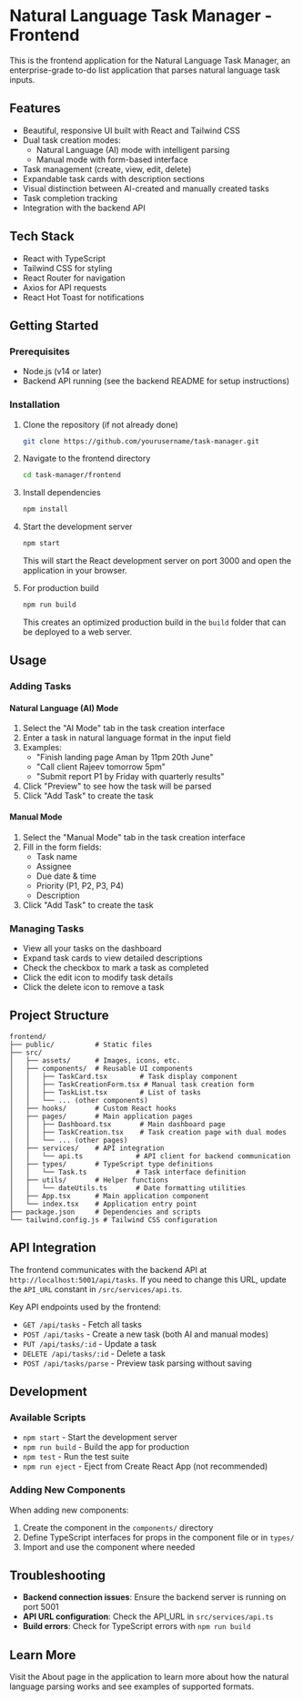 # Natural Language Task Manager - Frontend

This is the frontend application for the Natural Language Task Manager, an enterprise-grade to-do list application that parses natural language task inputs.

## Features

- Beautiful, responsive UI built with React and Tailwind CSS
- Dual task creation modes:
  - Natural Language (AI) mode with intelligent parsing
  - Manual mode with form-based interface
- Task management (create, view, edit, delete)
- Expandable task cards with description sections
- Visual distinction between AI-created and manually created tasks
- Task completion tracking
- Integration with the backend API

## Tech Stack

- React with TypeScript
- Tailwind CSS for styling
- React Router for navigation
- Axios for API requests
- React Hot Toast for notifications

## Getting Started

### Prerequisites

- Node.js (v14 or later)
- Backend API running (see the backend README for setup instructions)

### Installation

1. Clone the repository (if not already done)
   ```bash
   git clone https://github.com/yourusername/task-manager.git
   ```

2. Navigate to the frontend directory
   ```bash
   cd task-manager/frontend
   ```

3. Install dependencies
   ```bash
   npm install
   ```

4. Start the development server
   ```bash
   npm start
   ```
   This will start the React development server on port 3000 and open the application in your browser.

5. For production build
   ```bash
   npm run build
   ```
   This creates an optimized production build in the `build` folder that can be deployed to a web server.

## Usage

### Adding Tasks

#### Natural Language (AI) Mode
1. Select the "AI Mode" tab in the task creation interface
2. Enter a task in natural language format in the input field
3. Examples:
   - "Finish landing page Aman by 11pm 20th June"
   - "Call client Rajeev tomorrow 5pm"
   - "Submit report P1 by Friday with quarterly results"
4. Click "Preview" to see how the task will be parsed
5. Click "Add Task" to create the task

#### Manual Mode
1. Select the "Manual Mode" tab in the task creation interface
2. Fill in the form fields:
   - Task name
   - Assignee
   - Due date & time
   - Priority (P1, P2, P3, P4)
   - Description
3. Click "Add Task" to create the task

### Managing Tasks

- View all your tasks on the dashboard
- Expand task cards to view detailed descriptions
- Check the checkbox to mark a task as completed
- Click the edit icon to modify task details
- Click the delete icon to remove a task

## Project Structure

```
frontend/
├── public/          # Static files
├── src/
│   ├── assets/      # Images, icons, etc.
│   ├── components/  # Reusable UI components
│   │   ├── TaskCard.tsx        # Task display component
│   │   ├── TaskCreationForm.tsx # Manual task creation form
│   │   ├── TaskList.tsx        # List of tasks
│   │   └── ... (other components)
│   ├── hooks/       # Custom React hooks
│   ├── pages/       # Main application pages
│   │   ├── Dashboard.tsx       # Main dashboard page
│   │   ├── TaskCreation.tsx    # Task creation page with dual modes
│   │   └── ... (other pages)
│   ├── services/    # API integration
│   │   └── api.ts             # API client for backend communication
│   ├── types/       # TypeScript type definitions
│   │   └── Task.ts            # Task interface definition
│   ├── utils/       # Helper functions
│   │   └── dateUtils.ts       # Date formatting utilities
│   ├── App.tsx      # Main application component
│   └── index.tsx    # Application entry point
├── package.json     # Dependencies and scripts
└── tailwind.config.js # Tailwind CSS configuration
```

## API Integration

The frontend communicates with the backend API at `http://localhost:5001/api/tasks`. If you need to change this URL, update the `API_URL` constant in `/src/services/api.ts`.

Key API endpoints used by the frontend:

- `GET /api/tasks` - Fetch all tasks
- `POST /api/tasks` - Create a new task (both AI and manual modes)
- `PUT /api/tasks/:id` - Update a task
- `DELETE /api/tasks/:id` - Delete a task
- `POST /api/tasks/parse` - Preview task parsing without saving

## Development

### Available Scripts

- `npm start` - Start the development server
- `npm run build` - Build the app for production
- `npm test` - Run the test suite
- `npm run eject` - Eject from Create React App (not recommended)

### Adding New Components

When adding new components:

1. Create the component in the `components/` directory
2. Define TypeScript interfaces for props in the component file or in `types/`
3. Import and use the component where needed

## Troubleshooting

- **Backend connection issues**: Ensure the backend server is running on port 5001
- **API URL configuration**: Check the API_URL in `src/services/api.ts`
- **Build errors**: Check for TypeScript errors with `npm run build`

## Learn More

Visit the About page in the application to learn more about how the natural language parsing works and see examples of supported formats.
